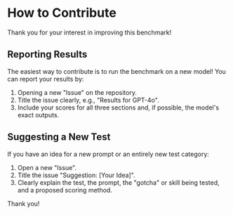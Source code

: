 # How to Contribute

Thank you for your interest in improving this benchmark!

## Reporting Results
The easiest way to contribute is to run the benchmark on a new model! You can report your results by:
1.  Opening a new "Issue" on the repository.
2.  Title the issue clearly, e.g., "Results for GPT-4o".
3.  Include your scores for all three sections and, if possible, the model's exact outputs.

## Suggesting a New Test
If you have an idea for a new prompt or an entirely new test category:
1.  Open a new "Issue".
2.  Title the issue "Suggestion: [Your Idea]".
3.  Clearly explain the test, the prompt, the "gotcha" or skill being tested, and a proposed scoring method.

Thank you!
